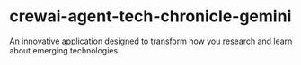 # crewai-agent-tech-chronicle-gemini
An innovative application designed to transform how you research and learn about emerging technologies
